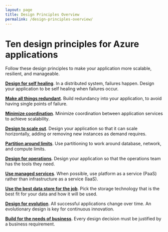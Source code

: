 ```yaml
---
layout: page
title: Design Principles Overview
permalink: /design-principles-overview/
---
```

# Ten design principles for Azure applications

Follow these design principles to make your application more scalable, resilient, and manageable.

**[Design for self healing](self-healing.md)**. In a distributed system, failures happen. Design your application to be self healing when failures occur.

**[Make all things redundant](redundancy.md)**. Build redundancy into your application, to avoid having single points of failure.

**[Minimize coordination](minimize-coordination.yml)**. Minimize coordination between application services to achieve scalability.

**[Design to scale out](scale-out.md)**. Design your application so that it can scale horizontally, adding or removing new instances as demand requires.

**[Partition around limits](partition.md)**. Use partitioning to work around database, network, and compute limits.

**[Design for operations](design-for-operations.md)**. Design your application so that the operations team has the tools they need.

**[Use managed services](managed-services.md)**. When possible, use platform as a service (PaaS) rather than infrastructure as a service (IaaS).

**[Use the best data store for the job](/azure/architecture/guide/design-principles/use-best-data-store)**. Pick the storage technology that is the best fit for your data and how it will be used.

**[Design for evolution](design-for-evolution.md)**. All successful applications change over time. An evolutionary design is key for continuous innovation.

**[Build for the needs of business](build-for-business.md)**. Every design decision must be justified by a business requirement.